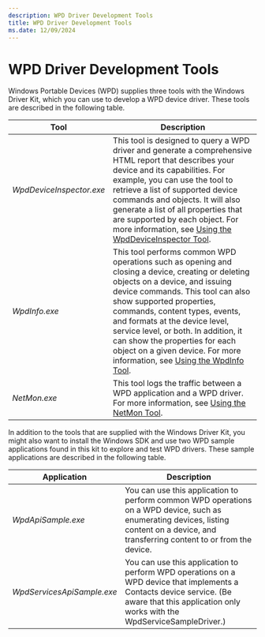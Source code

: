 ```yaml
---
description: WPD Driver Development Tools
title: WPD Driver Development Tools
ms.date: 12/09/2024
---
```


# WPD Driver Development Tools


Windows Portable Devices (WPD) supplies three tools with the Windows Driver Kit, which you can use to develop a WPD device driver. These tools are described in the following table.

| Tool                     | Description                                                                                                                                                                                                                                                                                                                                                              |
|--------------------------|--------------------------------------------------------------------------------------------------------------------------------------------------------------------------------------------------------------------------------------------------------------------------------------------------------------------------------------------------------------------------|
| *WpdDeviceInspector.exe* | This tool is designed to query a WPD driver and generate a comprehensive HTML report that describes your device and its capabilities. For example, you can use the tool to retrieve a list of supported device commands and objects. It will also generate a list of all properties that are supported by each object.  For more information, see [Using the WpdDeviceInspector Tool](using-the-wpddeviceinspector-tool.md).                                                 |
| *WpdInfo.exe*            | This tool performs common WPD operations such as opening and closing a device, creating or deleting objects on a device, and issuing device commands. This tool can also show supported properties, commands, content types, events, and formats at the device level, service level, or both. In addition, it can show the properties for each object on a given device. For more information, see [Using the WpdInfo Tool](using-the-wpdinfo-tool.md). |
| *NetMon.exe*             | This tool logs the traffic between a WPD application and a WPD driver. For more information, see [Using the NetMon Tool](using-the-netmon-tool.md).                                                                                                                                                                                                                                                                                              |

In addition to the tools that are supplied with the Windows Driver Kit, you might also want to install the Windows SDK and use two WPD sample applications found in this kit to explore and test WPD drivers. These sample applications are described in the following table.

| Application                | Description                                                                                                                                                                                    |
|----------------------------|------------------------------------------------------------------------------------------------------------------------------------------------------------------------------------------------|
| *WpdApiSample.exe*         | You can use this application to perform common WPD operations on a WPD device, such as enumerating devices, listing content on a device, and transferring content to or from the device.       |
| *WpdServicesApiSample.exe* | You can use this application to perform WPD operations on a WPD device that implements a Contacts device service. (Be aware that this application only works with the WpdServiceSampleDriver.) |



 

 





